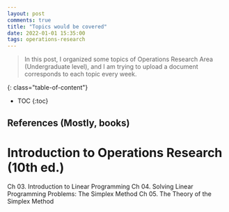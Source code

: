 ```yaml
---
layout: post
comments: true
title: "Topics would be covered"
date: 2022-01-01 15:35:00
tags: operations-research
---
```


> In this post, I organized some topics of Operations Research Area (Undergraduate level), and I am trying to upload a document corresponds to each topic every week.  


<!--more-->

{: class="table-of-content"}
* TOC
{:toc}

## References (Mostly, books)

# Introduction to Operations Research (10th ed.)
Ch 03. Introduction to Linear Programming
Ch 04. Solving Linear Programming Problems: The Simplex Method
Ch 05. The Theory of the Simplex Method 
